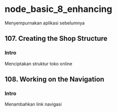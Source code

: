 # node_basic_8_enhancing

Menyempurnakan aplikasi sebelumnya

## 107. Creating the Shop Structure

### Intro

Menciptakan struktur toko online

## 108. Working on the Navigation

### Intro

Menambahkan link navigasi
